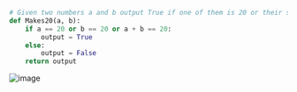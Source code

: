 ```.py
# Given two numbers a and b output True if one of them is 20 or their sum is 20
def Makes20(a, b):
    if a == 20 or b == 20 or a + b == 20:
        output = True
    else:
        output = False
    return output
```

![image](https://user-images.githubusercontent.com/89051396/141038015-5f55b3e3-7163-401e-a4e0-b7c509ce72ab.png)
